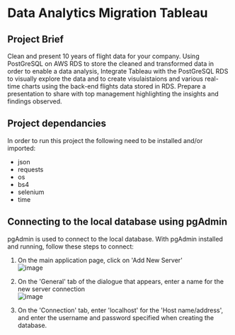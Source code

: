 # Data Analytics Migration Tableau

## Project Brief 
Clean and present 10 years of flight data for your company. Using PostGreSQL on AWS RDS to store the cleaned and transformed data in order to enable a data analysis, 
Integrate Tableau with the PostGreSQL RDS to visually explore the data and to create visulaistaions and various real-time charts using the back-end flights data stored in RDS.
Prepare a presentation to share with top management highlighting the insights and findings observed.

## Project dependancies 
In order to run this project the following need to be installed and/or imported:
- json
- requests
- os
- bs4
- selenium
- time


## Connecting to the local database using pgAdmin
pgAdmin is used to connect to the local database. With pgAdmin installed and running, follow these steps to connect:

1. On the main application page, click on 'Add New Server' <br>
![image](https://github.com/Mat-Zawadzki/data-analytics-migration-to-tableau/assets/114954374/06f2a958-9ffa-44b5-866e-cbb2961752c9)

2. On the 'General' tab of the dialogue that appears, enter a name for the new server connection<br>
![image](https://github.com/Mat-Zawadzki/data-analytics-migration-to-tableau/assets/114954374/741d2bf6-0e7a-4f15-857b-eeb1bcb2e380)

3. On the 'Connection' tab, enter 'localhost' for the 'Host name/address', and enter the username and password specified when creating the database.<br>
